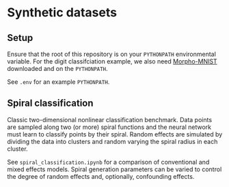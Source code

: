 # Synthetic datasets

## Setup 
Ensure that the root of this repository is on your `PYTHONPATH` environmental variable. For the digit classifciation example, we also need [Morpho-MNIST](https://github.com/dccastro/Morpho-MNIST) downloaded and on the `PYTHONPATH`. 

See `.env` for an example `PYTHONPATH`. 

## Spiral classification
Classic two-dimensional nonlinear classification benchmark. Data points are sampled along two (or more) spiral functions and the neural network must learn to classify points by their spiral. Random effects are simulated by dividing the data into clusters and random varying the spiral radius in each cluster. 

See `spiral_classification.ipynb` for a comparison of conventional and mixed effects models. Spiral generation parameters can be varied to control the degree of random effects and, optionally, confounding effects.